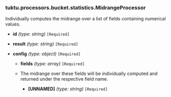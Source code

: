 ### tuktu.processors.bucket.statistics.MidrangeProcessor
Individually computes the midrange over a list of fields containing numerical values.

  * **id** *(type: string)* `[Required]`

  * **result** *(type: string)* `[Required]`

  * **config** *(type: object)* `[Required]`

    * **fields** *(type: array)* `[Required]`
    - The midrange over these fields will be individually computed and returned under the respective field name.
 
      * **[UNNAMED]** *(type: string)* `[Required]`

